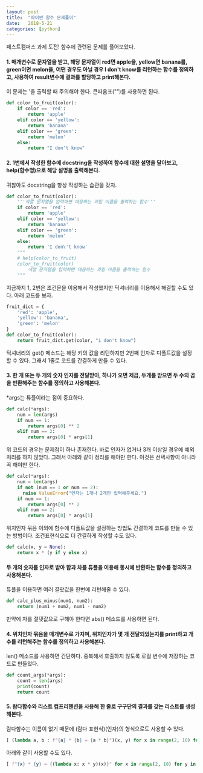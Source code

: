 ```yaml
---
layout: post
title:  "파이썬 함수 문제풀이"
date:   2018-5-21
categories: [python]
---
```


<p class="intro"><span class="dropcap">패</span>스트캠퍼스 과제 도전! 함수에 관련된 문제를 풀어보았다.</p>

#### 1. 매개변수로 문자열을 받고, 해당 문자열이 red면 apple을, yellow면 banana를, green이면 melon을, 어떤 경우도 아닐 경우 I don't know를 리턴하는 함수를 정의하고, 사용하여 result변수에 결과를 할당하고 print해본다.

이 문제는 '을 출력할 때 주의해야 한다. 큰따옴표("")를 사용하면 된다.

```python
def color_to_fruit(color):
    if color == 'red':
        return 'apple'
    elif color == 'yellow':
        return 'banana'
    elif color == 'green':
        return 'melon'
    else:
        return "I don't know"
```



#### 2. 1번에서 작성한 함수에 docstring을 작성하여 함수에 대한 설명을 달아보고, help(함수명)으로 해당 설명을 출력해본다.

귀찮아도 docstring을 항상 작성하는 습관을 갖자.

```python
def color_to_fruit(color):
    '''색깔 문자열을 입력하면 대응하는 과일 이름을 출력하는 함수'''
    if color == 'red':
        return 'apple'
    elif color == 'yellow':
        return 'banana'
    elif color == 'green':
        return 'melon'
    else:
        return 'I don\'t know'
    """
    # help(color_to_fruit)
    color_to_fruit(color)
        색깔 문자열을 입력하면 대응하는 과일 이름을 출력하는 함수
    """
```

지금까지 1, 2번은 조건문을 이용해서 작성했지만 딕셔너리를 이용해서 해결할 수도 있다. 아래 코드를 보자.

```python
fruit_dict = {
    'red': 'apple',
    'yellow': 'banana',
    'green': 'melon'
}
def color_to_fruit(color):
    return fruit_dict.get(color, "i don't know")

```

딕셔너리의 get() 메소드는 해당 키의 값을 리턴하지만 2번째 인자로 디폴트값을 설정할 수 있다. 그래서 1줄로 코드를 간결하게 만들 수 있다.



#### 3. 한 개 또는 두 개의 숫자 인자를 전달받아, 하나가 오면 제곱, 두개를 받으면 두 수의 곱을 반환해주는 함수를 정의하고 사용해본다.

*args는 튜플이라는 점이 중요하다.

```python
def calc(*args):
    num = len(args)
    if num == 1:
        return args[0] ** 2
    elif num == 2:
        return args[0] * args[1]
```

위 코드의 경우는 문제점이 하나 존재한다. 바로 인자가 없거나 3개 이상일 경우에 예외처리를 하지 않았다. 그래서 아래와 같이 정리를 해야만 한다. 이것은 선택사항이 아니라 꼭 해야만 한다.

```python
def calc(*args):
    num = len(args)
    if not (num == 1 or num == 2):
      raise ValueError("인자는 1개나 2개만 입력해주세요.")
    if num == 1:
        return args[0] ** 2
    elif num == 2:
        return args[0] * args[1]
```

위치인자 묶음 이외에 함수에 디폴트값을 설정하는 방법도 간결하게 코드를 만들 수 있는 방법이다. 조건표현식으로 더 간결하게 작성할 수도 있다.

```python
def calc(x, y = None):
    return x * (y if y else x)
```



#### 두 개의 숫자를 인자로 받아 합과 차를 튜플을 이용해 동시에 반환하는 함수를 정의하고 사용해본다.

튜플을 이용하면 여러 결괏값을 한번에 리턴해줄 수 있다.

```python
def calc_plus_minus(num1, num2):
    return (num1 + num2, num1 - num2)
```

만약에 차를 절댓값으로 구해야 한다면 abs() 메소드를 사용하면 된다.



#### 4. 위치인자 묶음을 매개변수로 가지며, 위치인자가 몇 개 전달되었는지를 print하고 개수를 리턴해주는 함수를 정의하고 사용해본다.

len() 메소드를 사용하면 간단하다. 중복해서 호출하지 않도록 로컬 변수에 저장하는 코드로 만들었다.

```python
def count_args(*args):
    count = len(args)
    print(count)
    return count
```

#### 5. 람다함수와 리스트 컴프리헨션을 사용해 한 줄로 구구단의 결과를 갖는 리스트를 생성해본다.

람다함수는 이름이 없기 때문에 (람다 표현식)(인자)의 형식으로도 사용할 수 있다.

```python
[ (lambda a, b : f"{a} * {b} = {a * b}")(x, y) for x in range(2, 10) for y in range(1, 10) ]
```

아래와 같이 사용할 수도 있다.

```python
[ f"{x} * {y} = {(lambda x: x * y)(x)}" for x in range(2, 10) for y in range(1, 10) ]
```
